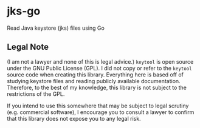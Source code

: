 # jks-go

Read Java keystore (jks) files using Go

## Legal Note

(I am not a lawyer and none of this is legal advice.) `keytool` is open source under the GNU
Public License (GPL). I did not copy or refer to the `keytool` source code when creating this
library. Everything here is based off of studying keystore files and reading publicly available
documentation. Therefore, to the best of my knowledge, this library is not subject to the
restrictions of the GPL.

If you intend to use this somewhere that may be subject to legal scrutiny (e.g. commercial
software), I encourage you to consult a lawyer to confirm that this library does not expose you
to any legal risk.
